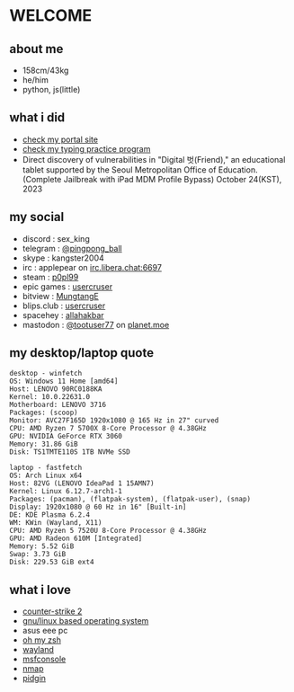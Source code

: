 # WELCOME

## about me
- 158cm/43kg
- he/him
- python, js(little)

## what i did
- [check my portal site](https://ishowfeed.neocities.org/)
- [check my typing practice program](https://github.com/usercruser/pytaja)
- Direct discovery of vulnerabilities in "Digital 벗(Friend)," an educational tablet supported by the Seoul Metropolitan Office of Education. (Complete Jailbreak with iPad MDM Profile Bypass) October 24(KST), 2023

## my social
- discord : sex_king
- telegram : [@pingpong_ball](https://telegram.me/@pingpong_ball)
- skype : kangster2004
- irc :  applepear on [irc.libera.chat:6697](https://web.libera.chat/gamja)
- steam : [p0pl99](https://steamcommunity.com/id/p0pl99)
- epic games : [usercruser](https://store.epicgames.com/ko/u/0f6e62242aab4d6ea05a70c93211defa)
- bitview : [MungtangE](https://www.bitview.net/user/MungtangE)
- blips.club : [usercruser](https://blips.club/usercruser)
- spacehey : [allahakbar](https://spacehey.com/profile?id=2584121)
- mastodon : <a rel="me" href="https://planet.moe/@tootuser77">@tootuser77</a> on [planet.moe](https://planet.moe)

<meta name="fediverse:creator" content="@tootuser77@planet.moe">

## my desktop/laptop quote
```
desktop - winfetch
OS: Windows 11 Home [amd64]
Host: LENOVO 90RC0188KA
Kernel: 10.0.22631.0
Motherboard: LENOVO 3716
Packages: (scoop)
Monitor: AVC27F165D 1920x1080 @ 165 Hz in 27" curved
CPU: AMD Ryzen 7 5700X 8-Core Processor @ 4.38GHz
GPU: NVIDIA GeForce RTX 3060
Memory: 31.86 GiB
Disk: TS1TMTE110S 1TB NVMe SSD
```
```
laptop - fastfetch
OS: Arch Linux x64
Host: 82VG (LENOVO IdeaPad 1 15AMN7)
Kernel: Linux 6.12.7-arch1-1
Packages: (pacman), (flatpak-system), (flatpak-user), (snap)
Display: 1920x1080 @ 60 Hz in 16" [Built-in]
DE: KDE Plasma 6.2.4
WM: KWin (Wayland, X11)
CPU: AMD Ryzen 5 7520U 8-Core Processor @ 4.38GHz
GPU: AMD Radeon 610M [Integrated]
Memory: 5.52 GiB
Swap: 3.73 GiB
Disk: 229.53 GiB ext4
```

## what i love
- [counter-strike 2](https://store.steampowered.com/app/730/CounterStrike_2/)
- [gnu/linux based operating system](https://namu.wiki/w/틀:Linux)
- asus eee pc
- [oh my zsh](https://github.com/ohmyzsh/ohmyzsh)
- [wayland](https://wayland.freedesktop.org)
- [msfconsole](https://docs.rapid7.com/metasploit/msf-overview/)
- [nmap](https://nmap.org)
- [pidgin](https://www.pidgin.im)

